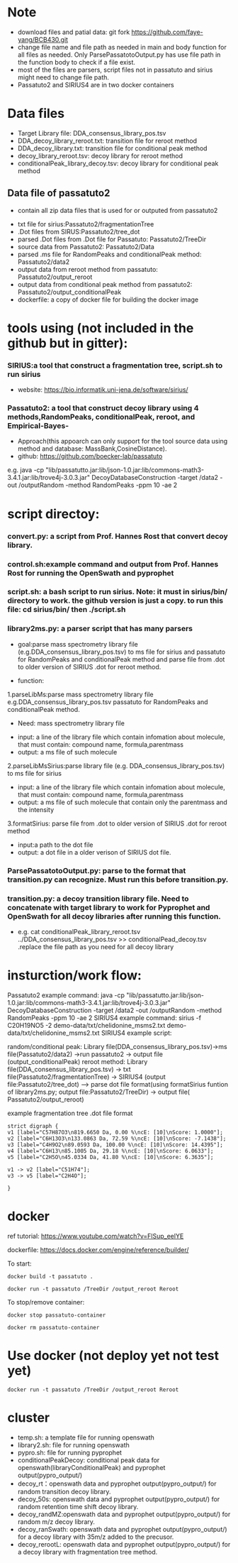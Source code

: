 # Note
- download files and patial data: git fork https://github.com/faye-yang/BCB430.git
- change file name and file path as needed in main and body function for all files as needed. Only ParsePassatotoOutput.py has use file path in the function body to check if a file exist.
- most of the files are parsers, script files not in passatuto and sirius might need to change file path.
- Passatuto2 and SIRIUS4 are in two docker containers


# Data files
-  Target Library file: DDA_consensus_library_pos.tsv
- DDA_decoy_library_reroot.txt: transition file for reroot  method
- DDA_decoy_library.txt: transition file for conditional peak method
- decoy_library_reroot.tsv: decoy library for reroot method
- conditionalPeak_library_decoy.tsv: decoy library for conditional peak method

## Data file of passatuto2
* contain all zip data files that is used for or outputed from passatuto2
- txt file for sirius:Passatuto2/fragmentationTree
- .Dot files from SIRUS:Passatuto2/tree_dot
- parsed .Dot files from .Dot file for Passatuto: Passatuto2/TreeDir
- source data from Passatuto2: Passatuto2/Data
- parsed .ms file for RandomPeaks and conditionalPeak method: Passatuto2/data2
- output data from reroot method from passatuto: Passatuto2/output_reroot
- output data from conditional peak method from passatuto2: Passatuto2/output_conditionalPeak
- dockerfile: a copy of docker file for building the docker image


# tools using (not included in the github but in gitter):
### SIRIUS:a tool that construct a fragmentation tree, script.sh to run sirius
- website: https://bio.informatik.uni-jena.de/software/sirius/
### Passatuto2: a tool that construct decoy library using 4 methods,RandomPeaks, conditionalPeak, reroot, and Empirical-Bayes-
- Approach(this appoarch can only support for the tool source data using method and database: MassBank,CosineDistance).
- github: https://github.com/boecker-lab/passatuto

e.g. java -cp "lib/passatutto.jar:lib/json-1.0.jar:lib/commons-math3-3.4.1.jar:lib/trove4j-3.0.3.jar" DecoyDatabaseConstruction -target /data2 -out /outputRandom -method RandomPeaks -ppm 10 -ae 2


# script directoy:
### convert.py: a script from Prof. Hannes Rost that convert decoy library.
### control.sh:example command and output from Prof. Hannes Rost for running the OpenSwath and pyprophet
### script.sh: a bash script to run sirius.  Note: it must  in sirius/bin/ directory to work. the github version is just a copy. to run this file:  cd sirius/bin/ then  ./script.sh
### library2ms.py: a parser script that has many parsers
- goal:parse mass spectrometry library file (e.g.DDA_consensus_library_pos.tsv) to ms file for sirius and passatuto for RandomPeaks and conditionalPeak method and parse file from .dot to older version of SIRIUS .dot for reroot method.

- function:

1.parseLibMs:parse mass spectrometry library file e.g.DDA_consensus_library_pos.tsv passatuto for RandomPeaks and conditionalPeak method. 
* Need: mass spectrometry library file
- input: a line of the library file which contain infomation about molecule, that must contain: compound name, formula,parentmass
- output: a ms file of such molecule


2.parseLibMsSirius:parse library file (e.g. DDA_consensus_library_pos.tsv) to ms file for sirius
- input: a line of the library file which contain infomation about molecule, that must contain: compound name, formula,parentmass
- output: a ms file of such molecule that contain only the parentmass and the intensity


3.formatSirius: parse file from .dot to older version of SIRIUS .dot for reroot method
- input:a path to the dot file
- output: a dot file in a older verison of SIRIUS dot file.

### ParsePassatotoOutput.py: parse to the format that transition.py can recognize. Must run this before transition.py.

### transition.py: a decoy transition library file. Need to concatenate with target library to work for Pyprophet and OpenSwath for all decoy libraries after running this function.
 * e.g. cat conditionalPeak_library_reroot.tsv ../DDA_consensus_library_pos.tsv >> conditionalPead_decoy.tsv  .replace the file path as you need for all decoy library


# insturction/work flow:
Passatuto2 example command: java -cp "lib/passatutto.jar:lib/json-1.0.jar:lib/commons-math3-3.4.1.jar:lib/trove4j-3.0.3.jar" DecoyDatabaseConstruction -target /data2 -out /outputRandom -method RandomPeaks -ppm 10 -ae 2
SIRIUS4 example command:
sirius -f C20H19NO5 -2 demo-data/txt/chelidonine_msms2.txt demo-data/txt/chelidonine_msms2.txt
SIRIUS4 example script:

random/conditional peak: Library file(DDA_consensus_library_pos.tsv)->ms file(Passatuto2/data2) ->run passatuto2 -> output file (output_conditionalPeak)
reroot method: Library file(DDA_consensus_library_pos.tsv) -> txt file(Passatuto2/fragmentationTree) -> SIRIUS4 (output file:Passatuto2/tree_dot) --> parse dot file format(using formatSirius funtion of library2ms.py; output file:Passatuto2/TreeDir) -> output file( Passatuto2/output_reroot)


example fragmentation tree .dot file format
```
strict digraph {
v1 [label="C57H87O3\n819.6650 Da, 0.00 %\ncE: [10]\nScore: 1.0000"];
v2 [label="C6H13O3\n133.0863 Da, 72.59 %\ncE: [10]\nScore: -7.1438"];
v3 [label="C4H9O2\n89.0593 Da, 100.00 %\ncE: [10]\nScore: 14.4395"];
v4 [label="C6H13\n85.1005 Da, 29.18 %\ncE: [10]\nScore: 6.0633"];
v5 [label="C2H5O\n45.0334 Da, 41.80 %\ncE: [10]\nScore: 6.3635"];

v1 -> v2 [label="C51H74"];
v3 -> v5 [label="C2H4O"];

}
```


# docker
ref tutorial: https://www.youtube.com/watch?v=FlSup_eelYE

dockerfile: https://docs.docker.com/engine/reference/builder/

To start:

`docker build -t passatuto .`

`docker run -t passatuto /TreeDir /output_reroot Reroot`


To stop/remove container:

`docker stop passatuto-container`

`docker rm passatuto-container`

# Use docker (not deploy yet not test yet)

` docker run -t passatuto /TreeDir /output_reroot Reroot `

# cluster
- temp.sh: a template file for running openswath
- library2.sh: file for running openswath
- pypro.sh: file for running pyprophet
- conditionalPeakDecoy: conditional peak data for openswath(libraryConditionalPeak) and pyprophet output(pypro_output/)
- decoy_rt：openswath data and pyprophet output(pypro_output/) for random transition decoy library.
- decoy_50s: openswath data and pyprophet output(pypro_output/) for random retention time shift decoy library.
- decoy_randMZ:openswath data and pyprophet output(pypro_output/) for random m/z decoy library.
- decoy_ranSwath: openswath data and pyprophet output(pypro_output/) for a decoy library with 35m/z added to the precusor.
- decoy_rerootL:  openswath data and pyprophet output(pypro_output/) for a decoy library with fragmentation tree method.




